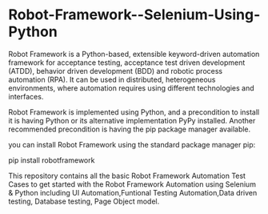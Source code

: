 # Robot-Framework--Selenium-Using-Python

Robot Framework is a Python-based, extensible keyword-driven automation framework for acceptance testing, acceptance test driven development (ATDD), behavior driven development (BDD) and robotic process automation (RPA). It can be used in distributed, heterogeneous environments, where automation requires using different technologies and interfaces.

Robot Framework is implemented using Python, and a precondition to install it is having Python or its alternative implementation PyPy installed. Another recommended precondition is having the pip package manager available.
 
 you can install Robot Framework using the standard package manager pip:

pip install robotframework

This repository contains all the basic Robot Framework Automation Test Cases to get started with the Robot Framework Automation using Selenium & Python including UI Automation,Funtional Testing Automation,Data driven testing, Database testing, Page Object model.
